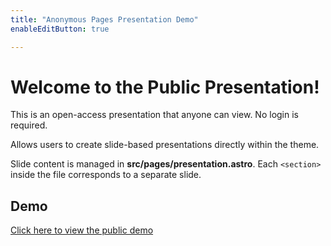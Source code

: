 ```yaml
---
title: "Anonymous Pages Presentation Demo"
enableEditButton: true

---
```

# Welcome to the Public Presentation!

This is an open-access presentation that anyone can view. No login is required.

Allows users to create slide-based presentations directly within the theme.

Slide content is managed in **src/pages/presentation.astro**.
Each `<section>` inside the file corresponds to a separate slide.



## Demo  

<a href="/public-presentation" target="_blank">Click here to view the public demo</a>